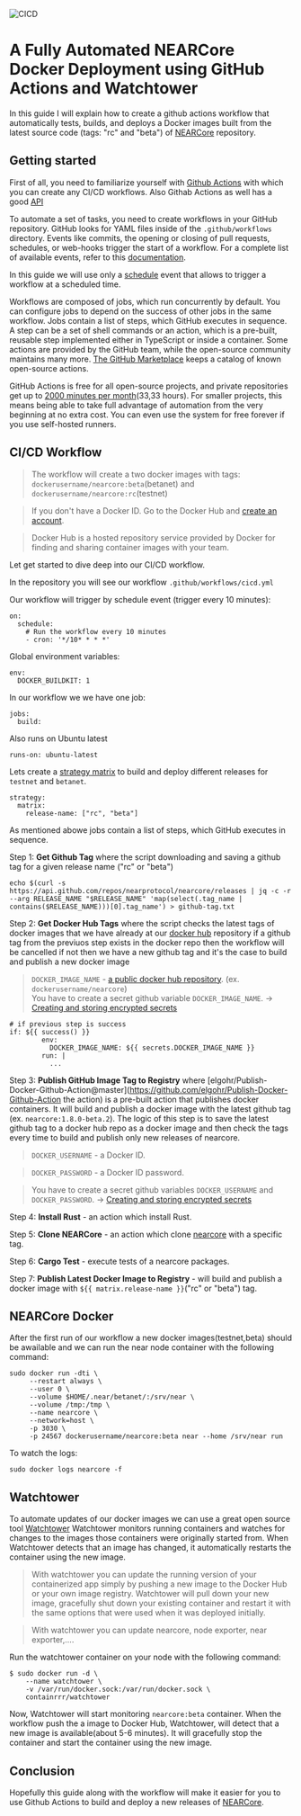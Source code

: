 ![CICD](https://github.com/inyourarms/near-voting-example/workflows/CICD/badge.svg)

# A Fully Automated NEARCore Docker Deployment using GitHub Actions and Watchtower

In this guide I will explain how to create a github actions workflow that automatically tests, builds, and deploys a Docker images built from the latest source code (tags: "rc" and "beta") of [NEARCore](https://github.com/nearprotocol/nearcore) repository.

## Getting started

First of all, you need to familiarize yourself with [Github Actions](https://docs.github.com/en/actions) with which you can create any CI/CD workflows.
Also Githab Actions as well has a good [API](https://developer.github.com/v3/actions/)

To automate a set of tasks, you need to create workflows in your GitHub repository. GitHub looks for YAML files inside of the `.github/workflows` directory.
Events like commits, the opening or closing of pull requests, schedules, or web-hooks trigger the start of a workflow. For a complete list of available events, refer to this [documentation](https://docs.github.com/en/actions/reference/events-that-trigger-workflows).

In this guide we will use only a [schedule](https://docs.github.com/en/actions/reference/events-that-trigger-workflows#scheduled-events) event that allows to trigger a workflow at a scheduled time.

Workflows are composed of jobs, which run concurrently by default. You can configure jobs to depend on the success of other jobs in the same workflow.
Jobs contain a list of steps, which GitHub executes in sequence. A step can be a set of shell commands or an action, which is a pre-built, reusable step implemented either in TypeScript or inside a container. Some actions are provided by the GitHub team, while the open-source community maintains many more. [The GitHub Marketplace](https://github.com/marketplace?type=actions) keeps a catalog of known open-source actions.

GitHub Actions is free for all open-source projects, and private repositories get up to [2000 minutes per month](https://github.com/features/actions#pricing-details)(33,33 hours). For smaller projects, this means being able to take full advantage of automation from the very beginning at no extra cost. You can even use the system for free forever if you use self-hosted runners.

## CI/CD Workflow

>The workflow will create a two docker images with tags: `dockerusername/nearcore:beta`(betanet) and `dockerusername/nearcore:rc`(testnet)

>If you don't have a Docker ID. Go to the Docker Hub and [create an account](https://docs.docker.com/docker-hub/). 

>Docker Hub is a hosted repository service provided by Docker for finding and sharing container images with your team.

Let get started to dive deep into our CI/CD workflow.

In the repository you will see our workflow `.github/workflows/cicd.yml`

Our workflow will trigger by schedule event (trigger every 10 minutes):
```
on:
  schedule:
    # Run the workflow every 10 minutes
    - cron: '*/10* * * *'
```
Global environment variables:
```
env:
  DOCKER_BUILDKIT: 1 
```
In our workflow we we have one job:
```
jobs:
  build:
```
Also runs on Ubuntu latest 
```
runs-on: ubuntu-latest
```
Lets create a [strategy matrix](https://docs.github.com/en/actions/reference/workflow-syntax-for-github-actions#jobsjob_idstrategymatrix) to build and deploy different releases for `testnet` and `betanet`.

```
strategy:
  matrix:
    release-name: ["rc", "beta"]
```

As mentioned abowe jobs contain a list of steps, which GitHub executes in sequence.

Step 1: **Get Github Tag** where the script downloading and saving a github tag for a given release name ("rc" or "beta")
```
echo $(curl -s https://api.github.com/repos/nearprotocol/nearcore/releases | jq -c -r --arg RELEASE_NAME "$RELEASE_NAME" 'map(select(.tag_name | contains($RELEASE_NAME)))[0].tag_name') > github-tag.txt
```
Step 2: **Get Docker Hub Tags** where the script checks the latest tags of docker images that we have already at our [docker hub](https://hub.docker.com) repository if a github tag from the previuos step exists in the docker repo then the workflow will be cancelled if not then we have a new github tag and it's the case to build and publish a new docker image

> `DOCKER_IMAGE_NAME` - [a public docker hub repository](https://docs.docker.com/docker-hub/repos/). (ex. `dockerusername/nearcore`)  
>You have to create a secret github variable `DOCKER_IMAGE_NAME`. -> [Creating and storing encrypted secrets](https://docs.github.com/en/actions/configuring-and-managing-workflows/creating-and-storing-encrypted-secrets)
```
# if previous step is success
if: ${{ success() }}
        env:
          DOCKER_IMAGE_NAME: ${{ secrets.DOCKER_IMAGE_NAME }}
        run: |
          ...
```
Step 3: **Publish GitHub Image Tag to Registry** where [elgohr/Publish-Docker-Github-Action@master](https://github.com/elgohr/Publish-Docker-Github-Action the action) is a pre-built action that publishes docker containers. It will build and publish a docker image with the latest github tag (ex. `nearcore:1.8.0-beta.2`).
The logic of this step is to save the latest github tag to a docker hub repo as a docker image and then check the tags every time to build and publish only new releases of nearcore.

>`DOCKER_USERNAME` - a Docker ID.

>`DOCKER_PASSWORD` - a Docker ID password.

>You have to create a secret github variables `DOCKER_USERNAME` and `DOCKER_PASSWORD`. -> [Creating and storing encrypted secrets](https://docs.github.com/en/actions/configuring-and-managing-workflows/creating-and-storing-encrypted-secrets)

Step 4: **Install Rust** - an action which install Rust.

Step 5: **Clone NEARCore** - an action which clone [nearcore](https://github.com/nearprotocol/nearcore) with a specific tag.

Step 6: **Cargo Test** - execute tests of a nearcore packages.

Step 7: **Publish Latest Docker Image to Registry** - will build and publish a docker image with `${{ matrix.release-name }}`("rc" or "beta") tag.


## NEARCore Docker

After the first run of our workflow a new docker images(testnet,beta) should be awailable and we can run the near node container with the following command:
```
sudo docker run -dti \
     --restart always \
     --user 0 \
     --volume $HOME/.near/betanet/:/srv/near \
     --volume /tmp:/tmp \
     --name nearcore \
     --network=host \
     -p 3030 \
     -p 24567 dockerusername/nearcore:beta near --home /srv/near run
```

To watch the logs:
```
sudo docker logs nearcore -f
```

## Watchtower

To automate updates of our docker images we can use a great open source tool [Watchtower](https://github.com/containrrr/watchtower)
Watchtower monitors running containers and watches for changes to the images those containers were originally started from. When Watchtower detects that an image has changed, it automatically restarts the container using the new image.  

>With watchtower you can update the running version of your containerized app simply by pushing a new image to the Docker Hub or your own image registry. Watchtower will pull down your new image, gracefully shut down your existing container and restart it with the same options that were used when it was deployed initially. 

> With watchtower you can update nearcore, node exporter, near exporter,.... 

Run the watchtower container on your node with the following command:
```
$ sudo docker run -d \
    --name watchtower \
    -v /var/run/docker.sock:/var/run/docker.sock \
    containrrr/watchtower
```
Now, Watchtower will start monitoring `nearcore:beta` container. When the workflow push the a image to Docker Hub, Watchtower, will detect that a new image is available(about 5-6 minutes). It will gracefully stop the container and start the container using the new image.

## Conclusion

Hopefully this guide along with the workflow will make it easier for you to use Github Actions to build and deploy a new releases of [NEARCore](https://github.com/nearprotocol/nearcore).

